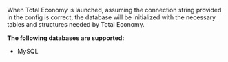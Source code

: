When Total Economy is launched, assuming the connection string provided in the config is correct, the database will be initialized with the necessary tables and structures needed by Total Economy.

**The following databases are supported:**

- MySQL